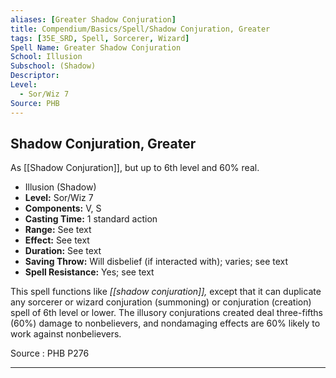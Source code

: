 ```yaml
---
aliases: [Greater Shadow Conjuration]
title: Compendium/Basics/Spell/Shadow Conjuration, Greater
tags: [35E_SRD, Spell, Sorcerer, Wizard]
Spell Name: Greater Shadow Conjuration
School: Illusion
Subschool: (Shadow)
Descriptor: 
Level:
  - Sor/Wiz 7
Source: PHB
---
```



## Shadow Conjuration, Greater

As [[Shadow Conjuration]], but up to 6th level and 60% real.

*   Illusion (Shadow)
*   **Level:** Sor/Wiz 7
*   **Components:** V, S
*   **Casting Time:** 1 standard action
*   **Range:** See text
*   **Effect:** See text
*   **Duration:** See text
*   **Saving Throw:** Will disbelief (if interacted with); varies; see text
*   **Spell Resistance:** Yes; see text

This spell functions like <i>[[shadow conjuration]],</i> except that it can duplicate any sorcerer or wizard conjuration (summoning) or conjuration (creation) spell of 6th level or lower. The illusory conjurations created deal three-fifths (60%) damage to nonbelievers, and nondamaging effects are 60% likely to work against nonbelievers.

Source : PHB P276

---
